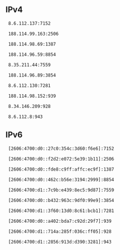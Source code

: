 ## IPv4
```
 8.6.112.137:7152
```
```
 188.114.99.163:2506
```
```
 188.114.98.69:1387
```
```
 188.114.96.59:8854
```
```
 8.35.211.44:7559
```
```
 188.114.96.89:3854
```
```
 8.6.112.130:7281
```
```
 188.114.98.152:939
```
```
 8.34.146.209:928
```
```
 8.6.112.8:943
```

## IPv6
```
 [2606:4700:d0::27c0:354c:3d60:f6e6]:7152
```
```
 [2606:4700:d0::f2d2:e072:5e39:1b11]:2506
```
```
 [2606:4700:d0::fde8:c9ff:affc:ec9f]:1387
```
```
 [2606:4700:d0::462c:b56e:3194:2999]:8854
```
```
 [2606:4700:d1::7c9b:e439:8ec5:9d87]:7559
```
```
 [2606:4700:d0::b432:963c:9df0:99e9]:3854
```
```
 [2606:4700:d1::3f60:13d0:8c61:bcb1]:7281
```
```
 [2606:4700:d0::a402:bda7:c92d:29f7]:939
```
```
 [2606:4700:d1::714a:285f:036c:ff05]:928
```
```
 [2606:4700:d1::2856:913d:d390:3281]:943
```
